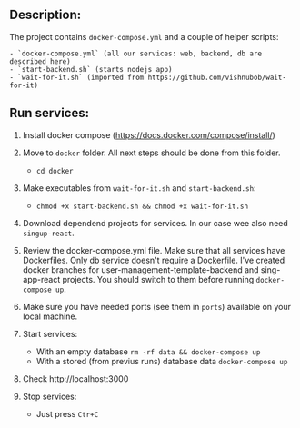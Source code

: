 ## Description:

The project contains `docker-compose.yml` and a couple of helper scripts:

	- `docker-compose.yml` (all our services: web, backend, db are described here)
	- `start-backend.sh` (starts nodejs app)
	- `wait-for-it.sh` (imported from https://github.com/vishnubob/wait-for-it)


## Run services:

1. Install docker compose (https://docs.docker.com/compose/install/)

2. Move to `docker` folder. All next steps should be done from this folder.
	- `cd docker`

3. Make executables from `wait-for-it.sh` and `start-backend.sh`:
	- `chmod +x start-backend.sh && chmod +x wait-for-it.sh`


4. Download dependend projects for services. In our case wee also need `singup-react`.

5. Review the docker-compose.yml file. Make sure that all services have Dockerfiles. Only db service doesn't require a Dockerfile. I've created docker branches for user-management-template-backend and sing-app-react projects. You should switch to them before running `docker-compose up`. 

6. Make sure you have needed ports (see them in `ports`) available on your local machine.

7. Start services:
	- With an empty database `rm -rf data && docker-compose up`
	- With a stored (from previus runs) database data `docker-compose up`

8. Check http://localhost:3000

9. Stop services:
	- Just press `Ctr+C`
